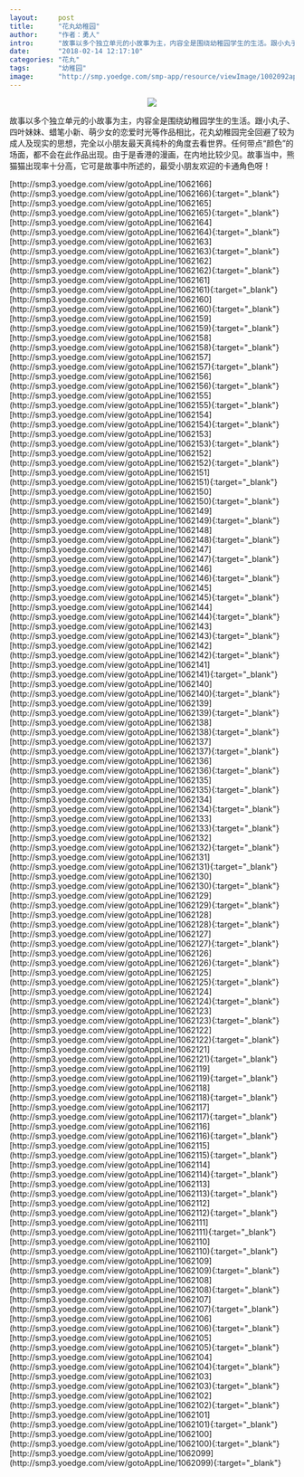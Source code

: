 ```yaml
---
layout:     post
title:      "花丸幼稚园"
author:     "作者：勇人"
intro:      "故事以多个独立单元的小故事为主，内容全是围绕幼稚园学生的生活。跟小丸子、四叶妹妹、蜡笔小新、萌少女的恋爱时光等作品相比，花丸幼稚园完全回避了较为成人及现实的思想，完全以小朋友最天真纯朴的角度去看世界。任何带点“颜色”的场面，都不会在此作品出现。由于是香港的漫画，在内地比较少见。故事当中，熊猫猫出现率十分高，它可是故事中所述的，最受小朋友欢迎的卡通角色呀！"
date:       "2018-02-14 12:17:10"
categories: "花丸"
tags:       "幼稚园"
image:      "http://smp.yoedge.com/smp-app/resource/viewImage/1002092appline.png"
---
```

<div style="text-align: center">
<p><img src="http://smp.yoedge.com/smp-app/resource/viewImage/1002092appline.png"/></p>
</div>
<p class="post-meta">
<span>故事以多个独立单元的小故事为主，内容全是围绕幼稚园学生的生活。跟小丸子、四叶妹妹、蜡笔小新、萌少女的恋爱时光等作品相比，花丸幼稚园完全回避了较为成人及现实的思想，完全以小朋友最天真纯朴的角度去看世界。任何带点“颜色”的场面，都不会在此作品出现。由于是香港的漫画，在内地比较少见。故事当中，熊猫猫出现率十分高，它可是故事中所述的，最受小朋友欢迎的卡通角色呀！</span>
</p>
[http://smp3.yoedge.com/view/gotoAppLine/1062166](http://smp3.yoedge.com/view/gotoAppLine/1062166){:target="_blank"}
[http://smp3.yoedge.com/view/gotoAppLine/1062165](http://smp3.yoedge.com/view/gotoAppLine/1062165){:target="_blank"}
[http://smp3.yoedge.com/view/gotoAppLine/1062164](http://smp3.yoedge.com/view/gotoAppLine/1062164){:target="_blank"}
[http://smp3.yoedge.com/view/gotoAppLine/1062163](http://smp3.yoedge.com/view/gotoAppLine/1062163){:target="_blank"}
[http://smp3.yoedge.com/view/gotoAppLine/1062162](http://smp3.yoedge.com/view/gotoAppLine/1062162){:target="_blank"}
[http://smp3.yoedge.com/view/gotoAppLine/1062161](http://smp3.yoedge.com/view/gotoAppLine/1062161){:target="_blank"}
[http://smp3.yoedge.com/view/gotoAppLine/1062160](http://smp3.yoedge.com/view/gotoAppLine/1062160){:target="_blank"}
[http://smp3.yoedge.com/view/gotoAppLine/1062159](http://smp3.yoedge.com/view/gotoAppLine/1062159){:target="_blank"}
[http://smp3.yoedge.com/view/gotoAppLine/1062158](http://smp3.yoedge.com/view/gotoAppLine/1062158){:target="_blank"}
[http://smp3.yoedge.com/view/gotoAppLine/1062157](http://smp3.yoedge.com/view/gotoAppLine/1062157){:target="_blank"}
[http://smp3.yoedge.com/view/gotoAppLine/1062156](http://smp3.yoedge.com/view/gotoAppLine/1062156){:target="_blank"}
[http://smp3.yoedge.com/view/gotoAppLine/1062155](http://smp3.yoedge.com/view/gotoAppLine/1062155){:target="_blank"}
[http://smp3.yoedge.com/view/gotoAppLine/1062154](http://smp3.yoedge.com/view/gotoAppLine/1062154){:target="_blank"}
[http://smp3.yoedge.com/view/gotoAppLine/1062153](http://smp3.yoedge.com/view/gotoAppLine/1062153){:target="_blank"}
[http://smp3.yoedge.com/view/gotoAppLine/1062152](http://smp3.yoedge.com/view/gotoAppLine/1062152){:target="_blank"}
[http://smp3.yoedge.com/view/gotoAppLine/1062151](http://smp3.yoedge.com/view/gotoAppLine/1062151){:target="_blank"}
[http://smp3.yoedge.com/view/gotoAppLine/1062150](http://smp3.yoedge.com/view/gotoAppLine/1062150){:target="_blank"}
[http://smp3.yoedge.com/view/gotoAppLine/1062149](http://smp3.yoedge.com/view/gotoAppLine/1062149){:target="_blank"}
[http://smp3.yoedge.com/view/gotoAppLine/1062148](http://smp3.yoedge.com/view/gotoAppLine/1062148){:target="_blank"}
[http://smp3.yoedge.com/view/gotoAppLine/1062147](http://smp3.yoedge.com/view/gotoAppLine/1062147){:target="_blank"}
[http://smp3.yoedge.com/view/gotoAppLine/1062146](http://smp3.yoedge.com/view/gotoAppLine/1062146){:target="_blank"}
[http://smp3.yoedge.com/view/gotoAppLine/1062145](http://smp3.yoedge.com/view/gotoAppLine/1062145){:target="_blank"}
[http://smp3.yoedge.com/view/gotoAppLine/1062144](http://smp3.yoedge.com/view/gotoAppLine/1062144){:target="_blank"}
[http://smp3.yoedge.com/view/gotoAppLine/1062143](http://smp3.yoedge.com/view/gotoAppLine/1062143){:target="_blank"}
[http://smp3.yoedge.com/view/gotoAppLine/1062142](http://smp3.yoedge.com/view/gotoAppLine/1062142){:target="_blank"}
[http://smp3.yoedge.com/view/gotoAppLine/1062141](http://smp3.yoedge.com/view/gotoAppLine/1062141){:target="_blank"}
[http://smp3.yoedge.com/view/gotoAppLine/1062140](http://smp3.yoedge.com/view/gotoAppLine/1062140){:target="_blank"}
[http://smp3.yoedge.com/view/gotoAppLine/1062139](http://smp3.yoedge.com/view/gotoAppLine/1062139){:target="_blank"}
[http://smp3.yoedge.com/view/gotoAppLine/1062138](http://smp3.yoedge.com/view/gotoAppLine/1062138){:target="_blank"}
[http://smp3.yoedge.com/view/gotoAppLine/1062137](http://smp3.yoedge.com/view/gotoAppLine/1062137){:target="_blank"}
[http://smp3.yoedge.com/view/gotoAppLine/1062136](http://smp3.yoedge.com/view/gotoAppLine/1062136){:target="_blank"}
[http://smp3.yoedge.com/view/gotoAppLine/1062135](http://smp3.yoedge.com/view/gotoAppLine/1062135){:target="_blank"}
[http://smp3.yoedge.com/view/gotoAppLine/1062134](http://smp3.yoedge.com/view/gotoAppLine/1062134){:target="_blank"}
[http://smp3.yoedge.com/view/gotoAppLine/1062133](http://smp3.yoedge.com/view/gotoAppLine/1062133){:target="_blank"}
[http://smp3.yoedge.com/view/gotoAppLine/1062132](http://smp3.yoedge.com/view/gotoAppLine/1062132){:target="_blank"}
[http://smp3.yoedge.com/view/gotoAppLine/1062131](http://smp3.yoedge.com/view/gotoAppLine/1062131){:target="_blank"}
[http://smp3.yoedge.com/view/gotoAppLine/1062130](http://smp3.yoedge.com/view/gotoAppLine/1062130){:target="_blank"}
[http://smp3.yoedge.com/view/gotoAppLine/1062129](http://smp3.yoedge.com/view/gotoAppLine/1062129){:target="_blank"}
[http://smp3.yoedge.com/view/gotoAppLine/1062128](http://smp3.yoedge.com/view/gotoAppLine/1062128){:target="_blank"}
[http://smp3.yoedge.com/view/gotoAppLine/1062127](http://smp3.yoedge.com/view/gotoAppLine/1062127){:target="_blank"}
[http://smp3.yoedge.com/view/gotoAppLine/1062126](http://smp3.yoedge.com/view/gotoAppLine/1062126){:target="_blank"}
[http://smp3.yoedge.com/view/gotoAppLine/1062125](http://smp3.yoedge.com/view/gotoAppLine/1062125){:target="_blank"}
[http://smp3.yoedge.com/view/gotoAppLine/1062124](http://smp3.yoedge.com/view/gotoAppLine/1062124){:target="_blank"}
[http://smp3.yoedge.com/view/gotoAppLine/1062123](http://smp3.yoedge.com/view/gotoAppLine/1062123){:target="_blank"}
[http://smp3.yoedge.com/view/gotoAppLine/1062122](http://smp3.yoedge.com/view/gotoAppLine/1062122){:target="_blank"}
[http://smp3.yoedge.com/view/gotoAppLine/1062121](http://smp3.yoedge.com/view/gotoAppLine/1062121){:target="_blank"}
[http://smp3.yoedge.com/view/gotoAppLine/1062119](http://smp3.yoedge.com/view/gotoAppLine/1062119){:target="_blank"}
[http://smp3.yoedge.com/view/gotoAppLine/1062118](http://smp3.yoedge.com/view/gotoAppLine/1062118){:target="_blank"}
[http://smp3.yoedge.com/view/gotoAppLine/1062117](http://smp3.yoedge.com/view/gotoAppLine/1062117){:target="_blank"}
[http://smp3.yoedge.com/view/gotoAppLine/1062116](http://smp3.yoedge.com/view/gotoAppLine/1062116){:target="_blank"}
[http://smp3.yoedge.com/view/gotoAppLine/1062115](http://smp3.yoedge.com/view/gotoAppLine/1062115){:target="_blank"}
[http://smp3.yoedge.com/view/gotoAppLine/1062114](http://smp3.yoedge.com/view/gotoAppLine/1062114){:target="_blank"}
[http://smp3.yoedge.com/view/gotoAppLine/1062113](http://smp3.yoedge.com/view/gotoAppLine/1062113){:target="_blank"}
[http://smp3.yoedge.com/view/gotoAppLine/1062112](http://smp3.yoedge.com/view/gotoAppLine/1062112){:target="_blank"}
[http://smp3.yoedge.com/view/gotoAppLine/1062111](http://smp3.yoedge.com/view/gotoAppLine/1062111){:target="_blank"}
[http://smp3.yoedge.com/view/gotoAppLine/1062110](http://smp3.yoedge.com/view/gotoAppLine/1062110){:target="_blank"}
[http://smp3.yoedge.com/view/gotoAppLine/1062109](http://smp3.yoedge.com/view/gotoAppLine/1062109){:target="_blank"}
[http://smp3.yoedge.com/view/gotoAppLine/1062108](http://smp3.yoedge.com/view/gotoAppLine/1062108){:target="_blank"}
[http://smp3.yoedge.com/view/gotoAppLine/1062107](http://smp3.yoedge.com/view/gotoAppLine/1062107){:target="_blank"}
[http://smp3.yoedge.com/view/gotoAppLine/1062106](http://smp3.yoedge.com/view/gotoAppLine/1062106){:target="_blank"}
[http://smp3.yoedge.com/view/gotoAppLine/1062105](http://smp3.yoedge.com/view/gotoAppLine/1062105){:target="_blank"}
[http://smp3.yoedge.com/view/gotoAppLine/1062104](http://smp3.yoedge.com/view/gotoAppLine/1062104){:target="_blank"}
[http://smp3.yoedge.com/view/gotoAppLine/1062103](http://smp3.yoedge.com/view/gotoAppLine/1062103){:target="_blank"}
[http://smp3.yoedge.com/view/gotoAppLine/1062102](http://smp3.yoedge.com/view/gotoAppLine/1062102){:target="_blank"}
[http://smp3.yoedge.com/view/gotoAppLine/1062101](http://smp3.yoedge.com/view/gotoAppLine/1062101){:target="_blank"}
[http://smp3.yoedge.com/view/gotoAppLine/1062100](http://smp3.yoedge.com/view/gotoAppLine/1062100){:target="_blank"}
[http://smp3.yoedge.com/view/gotoAppLine/1062099](http://smp3.yoedge.com/view/gotoAppLine/1062099){:target="_blank"}


